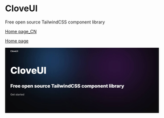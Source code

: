 # CloveUI

Free open source TailwindCSS component library

[Home page_CN](https://www.cloveui.asia/)

[Home page](https://cloveui.vercel.app)

[![cloveui](doc/cloveui.jpg)](https://cloveui.vercel.app)
